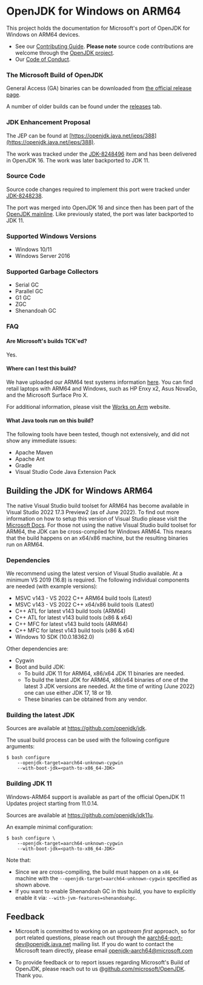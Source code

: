 OpenJDK for Windows on ARM64
=====

This project holds the documentation for Microsoft's port of OpenJDK for Windows on ARM64 devices.

* See our [Contributing Guide](CONTRIBUTING.md).  **Please note** source code contributions are welcome through the [OpenJDK project](https://openjdk.java.net/contribute/).
* Our [Code of Conduct](CODE_OF_CONDUCT.md).

### The Microsoft Build of OpenJDK

General Access (GA) binaries can be downloaded from [the official release page](https://docs.microsoft.com/en-us/java/openjdk/download).

A number of older builds can be found under the [releases](https://github.com/microsoft/openjdk-aarch64/releases) tab.

### JDK Enhancement Proposal
The JEP can be found at [https://openjdk.java.net/jeps/388](https://openjdk.java.net/jeps/388).

The work was tracked under the [JDK-8248496](https://bugs.openjdk.java.net/browse/JDK-8248496) item and has been delivered in OpenJDK 16. The work was later backported to JDK 11.

### Source Code
Source code changes required to implement this port were tracked under [JDK-8248238](https://bugs.openjdk.java.net/browse/JDK-8248238).

The port was merged into OpenJDK 16 and since then has been part of the [OpenJDK mainline](https://github.com/openjdk/jdk). Like previously stated, the port was later backported to JDK 11.


### Supported Windows Versions
- Windows 10/11
- Windows Server 2016

### Supported Garbage Collectors
- Serial GC
- Parallel GC
- G1 GC
- ZGC
- Shenandoah GC

### FAQ

#### Are Microsoft's builds TCK'ed?

Yes.

#### Where can I test this build?

We have uploaded our ARM64 test systems information [here](https://github.com/microsoft/openjdk-aarch64/blob/master/Arm64_systems.md). You can find retail laptops with ARM64 and Windows, such as HP Enxy x2, Asus NovaGo, and the Microsoft Surface Pro X.

For additional information, please visit the [Works on Arm](https://www.worksonarm.com/?_ga=2.204290832.1614868344.1591633956-103015898.1581534333) website.

#### What Java tools run on this build?

The following tools have been tested, though not extensively, and did not show any immediate issues:

- Apache Maven
- Apache Ant
- Gradle
- Visual Studio Code Java Extension Pack

## Building the JDK for Windows ARM64

The native Visual Studio build toolset for ARM64 has become available in Visual Studio 2022 17.3 Preview2 (as of June 2022). To find out more information on how to setup this version of Visual Studio please visit the [Microsoft Docs](https://docs.microsoft.com/en-us/visualstudio/install/visual-studio-on-arm-devices?view=vs-2022). For those not using the native Visual Studio build toolset for ARM64, the JDK can be cross-compiled for Windows ARM64. This means that the build happens on an x64/x86 machine, but the resulting binaries run on ARM64.

### Dependencies

We recommend using the latest version of Visual Studio available. At a minimum VS 2019 (16.8) is required. The following individual components are needed (with example versions):
-	MSVC v143 - VS 2022 C++ ARM64 build tools (Latest)
-	MSVC v143 - VS 2022 C++ x64/x86 build tools (Latest)
-	C++ ATL for latest v143 build tools (ARM64)
-	C++ ATL for latest v143 build tools (x86 & x64)
-	C++ MFC for latest v143 build tools (ARM64)
-	C++ MFC for latest v143 build tools (x86 & x64)
-	Windows 10 SDK (10.0.18362.0)

Other dependencies are:
-	Cygwin
-	Boot and build JDK:
    - To build JDK 11 for ARM64, x86/x64 JDK 11 binaries are needed.
    - To build the latest JDK for ARM64, x86/x64 binaries of one of the latest 3 JDK versions are needed. At the time of writing (June 2022) one can use either JDK 17, 18 or 19.
    - These binaries can be obtained from any vendor.

### Building the latest JDK

Sources are available at https://github.com/openjdk/jdk.

The usual build process can be used with the following configure arguments:

```shell
$ bash configure
    --openjdk-target=aarch64-unknown-cygwin
    --with-boot-jdk=<path-to-x86_64-JDK>
```
### Building JDK 11

Windows-ARM64 support is available as part of the official OpenJDK 11 Updates project starting from 11.0.14.

Sources are available at https://github.com/openjdk/jdk11u.

An example minimal configuration:

```shell
$ bash configure \
    --openjdk-target=aarch64-unknown-cygwin
    --with-boot-jdk=<path-to-x86_64-JDK>
```

Note that:
* Since we are cross-compiling, the build must happen on a `x86_64` machine with the `--openjdk-target=aarch64-unknown-cygwin` specified as shown above.
* If you want to enable Shenandoah GC in this build, you have to explicitly enable it via: `--with-jvm-features=shenandoahgc`.

## Feedback

- Microsoft is committed to working on an *upstream first* approach, so for port related questions, please reach out through the [aarch64-port-dev@openjdk.java.net](http://mail.openjdk.java.net/mailman/listinfo/aarch64-port-dev) mailing list. If you do want to contact the Microsoft team directly, please email openjdk-aarch64@microsoft.com

- To provide feedback or to report issues regarding Microsoft's Build of OpenJDK, please reach out to us @[github.com/microsoft/OpenJDK](https://github.com/microsoft/OpenJDK). Thank you.
